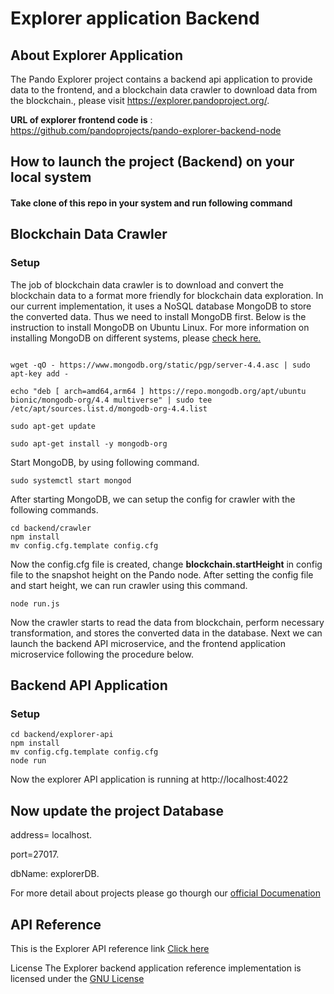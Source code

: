 
# Explorer application Backend

## About Explorer Application

The Pando Explorer project contains a backend api application to provide data to the frontend, and a blockchain data crawler to download data from the blockchain., please visit https://explorer.pandoproject.org/.


**URL of explorer frontend code is** : https://github.com/pandoprojects/pando-explorer-backend-node

## How to launch the project (Backend) on your local system

#### Take clone of this repo in your system and run following command

## Blockchain Data Crawler

### Setup
The job of blockchain data crawler is to download and convert the blockchain data to a format more friendly for blockchain data exploration. In our current implementation, it uses a NoSQL database MongoDB to store the converted data. Thus we need to install MongoDB first. Below is the instruction to install MongoDB on Ubuntu Linux. For more information on installing MongoDB on different systems, please [check here.](https://www.mongodb.com/docs/manual/administration/install-community/)

```

wget -qO - https://www.mongodb.org/static/pgp/server-4.4.asc | sudo apt-key add -

echo "deb [ arch=amd64,arm64 ] https://repo.mongodb.org/apt/ubuntu bionic/mongodb-org/4.4 multiverse" | sudo tee /etc/apt/sources.list.d/mongodb-org-4.4.list

sudo apt-get update

sudo apt-get install -y mongodb-org
```

Start MongoDB, by using following command.

```
sudo systemctl start mongod
```

After starting MongoDB, we can setup the config for crawler with the following commands.
```
cd backend/crawler
npm install
mv config.cfg.template config.cfg
```

Now the config.cfg file is created, change **blockchain.startHeight** in config file to the snapshot height on the Pando node. After setting the config file and start height, we can run crawler using this command.
```
node run.js

```

Now the crawler starts to read the data from blockchain, perform necessary transformation, and stores the converted data in the database. Next we can launch the backend API microservice, and the frontend application microservice following the procedure below.

## Backend API Application

### Setup
```
cd backend/explorer-api
npm install
mv config.cfg.template config.cfg
node run
```

Now the explorer API application is running at http://localhost:4022


## Now update the  project Database

address= localhost.

port=27017.

dbName: explorerDB.


For more detail about projects please go thourgh our [official Documenation](https://docs.pandoproject.org/)

## API Reference
This is the Explorer API reference link [Click here](https://chainapi.pandoproject.org/#b8aa0cf5-dd39-4cd3-985d-615d8ff1de49)

License
The Explorer backend application reference implementation is licensed under the [GNU License](https://github.com/pandoprojects/pando-explorer-backend-node/blob/main/LICENSE)
